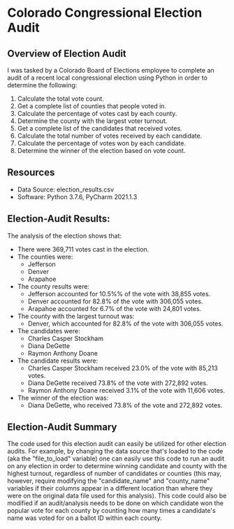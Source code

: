 # Colorado Congressional Election Audit

## Overview of Election Audit
I was tasked by a Colorado Board of Elections employee to complete an audit of a recent local congressional election using Python in order to determine the following:

1. Calculate the total vote count. 
2. Get a complete list of counties that people voted in.
3. Calculate the percentage of votes cast by each county. 
4. Determine the county with the largest voter turnout.
5. Get a complete list of the candidates that received votes. 
6. Calculate the total number of votes received by each candidate.  
7. Calculate the percentage of votes won by each candidate. 
8. Determine the winner of the election based on vote count. 

## Resources
- Data Source: election_results.csv
- Software: Python 3.7.6, PyCharm 2021.1.3

## Election-Audit Results:
The analysis of the election shows that:
- There were 369,711 votes cast in the election.
- The counties were:
  - Jefferson
  - Denver
  - Arapahoe
- The county results were:
  - Jefferson accounted for 10.5%% of the vote with 38,855 votes. 
  - Denver accounted for 82.8% of the vote with 306,055 votes. 
  - Arapahoe accounted for 6.7% of the vote with 24,801 votes. 
- The county with the largest turnout was:
  - Denver, which accounted for 82.8% of the vote with 306,055 votes. 
- The candidates were:
  - Charles Casper Stockham
  - Diana DeGette
  - Raymon Anthony Doane
- The candidate results were:
  - Charles Casper Stockham received 23.0% of the vote with 85,213 votes. 
  - Diana DeGette received 73.8% of the vote with 272,892 votes. 
  - Raymon Anthony Doane received 3.1% of the vote with 11,606 votes. 
- The winner of the election was:
  - Diana DeGette, who received 73.8% of the vote and 272,892 votes. 

## Election-Audit Summary
The code used for this election audit can easily be utilized for other election audits. For example, by changing the data source that's loaded to the code (aka the "file_to_load" variable) one can easily use this code to run an audit on any election in order to determine winning candidate and county with the highest turnout, regardless of number of candidates or counties (this may, however, require modifying the "candidate_name" and "county_name" variables if their columns appear in a different location than where they were on the original data file used for this analysis). This code could also be modified if an audit/analysis needs to be done on which candidate won the popular vote for each county by counting how many times a candidate's name was voted for on a ballot ID within each county.
